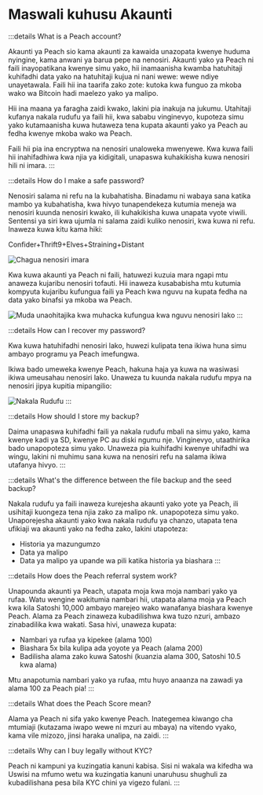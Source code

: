 # Maswali kuhusu Akaunti

:::details What is a Peach account?

Akaunti ya Peach sio kama akaunti za kawaida unazopata kwenye huduma nyingine, kama anwani ya barua pepe na nenosiri. Akaunti yako ya Peach ni faili inayopatikana kwenye simu yako, hii inamaanisha kwamba hatuhitaji kuhifadhi data yako na hatuhitaji kujua ni nani wewe: wewe ndiye unayetawala. Faili hii ina taarifa zako zote: kutoka kwa funguo za mkoba wako wa Bitcoin hadi maelezo yako ya malipo.

Hii ina maana ya faragha zaidi kwako, lakini pia inakuja na jukumu. Utahitaji kufanya nakala rudufu ya faili hii, kwa sababu vinginevyo, kupoteza simu yako kutamaanisha kuwa hutaweza tena kupata akaunti yako ya Peach au fedha kwenye mkoba wako wa Peach.

Faili hii pia ina encryptwa na nenosiri unaloweka mwenyewe. Kwa kuwa faili hii inahifadhiwa kwa njia ya kidigitali, unapaswa kuhakikisha kuwa nenosiri hili ni imara.
:::

:::details How do I make a safe password?

Nenosiri salama ni refu na la kubahatisha. Binadamu ni wabaya sana katika mambo ya kubahatisha, kwa hivyo tunapendekeza kutumia meneja wa nenosiri kuunda nenosiri kwako, ili kuhakikisha kuwa unapata vyote viwili. Sentensi ya siri kwa ujumla ni salama zaidi kuliko nenosiri, kwa kuwa ni refu. Inaweza kuwa kitu kama hiki:

Confider+Thrift9+Elves+Straining+Distant

![Chagua nenosiri imara](/img/faq/account/StrongPassword.png)

Kwa kuwa akaunti ya Peach ni faili, hatuwezi kuzuia mara ngapi mtu anaweza kujaribu nenosiri tofauti. Hii inaweza kusababisha mtu kutumia kompyuta kujaribu kufungua faili ya Peach kwa nguvu na kupata fedha na data yako binafsi ya mkoba wa Peach.

![Muda unaohitajika kwa muhacka kufungua kwa nguvu nenosiri lako](/img/faq/account/PWBruteForce.png)
:::

:::details How can I recover my password?

Kwa kuwa hatuhifadhi nenosiri lako, huwezi kulipata tena ikiwa huna simu ambayo programu ya Peach imefungwa.

Ikiwa bado umeweka kwenye Peach, hakuna haja ya kuwa na wasiwasi ikiwa umeusahau nenosiri lako. Unaweza tu kuunda nakala rudufu mpya na nenosiri jipya kupitia mipangilio:

![Nakala Rudufu](/img/faq/account/backups.png)
:::

:::details How should I store my backup?

Daima unapaswa kuhifadhi faili ya nakala rudufu mbali na simu yako, kama kwenye kadi ya SD, kwenye PC au diski ngumu nje. Vinginevyo, utaathirika bado unapopoteza simu yako. Unaweza pia kuihifadhi kwenye uhifadhi wa wingu, lakini ni muhimu sana kuwa na nenosiri refu na salama ikiwa utafanya hivyo.
:::

:::details What's the difference between the file backup and the seed backup?

Nakala rudufu ya faili inaweza kurejesha akaunti yako yote ya Peach, ili usihitaji kuongeza tena njia zako za malipo nk. unapopoteza simu yako. Unaporejesha akaunti yako kwa nakala rudufu ya chanzo, utapata tena ufikiaji wa akaunti yako na fedha zako, lakini utapoteza:

- Historia ya mazungumzo
- Data ya malipo
- Data ya malipo ya upande wa pili katika historia ya biashara
  :::

:::details How does the Peach referral system work?

Unapounda akaunti ya Peach, utapata moja kwa moja nambari yako ya rufaa. Watu wengine wakitumia nambari hii, utapata alama moja ya Peach kwa kila Satoshi 10,000 ambayo marejeo wako wanafanya biashara kwenye Peach. Alama za Peach zinaweza kubadilishwa kwa tuzo nzuri, ambazo zinabadilika kwa wakati. Sasa hivi, unaweza kupata:

- Nambari ya rufaa ya kipekee (alama 100)
- Biashara 5x bila kulipa ada yoyote ya Peach (alama 200)
- Badilisha alama zako kuwa Satoshi (kuanzia alama 300, Satoshi 10.5 kwa alama)

Mtu anapotumia nambari yako ya rufaa, mtu huyo anaanza na zawadi ya alama 100 za Peach pia!
:::

:::details What does the Peach Score mean?

Alama ya Peach ni sifa yako kwenye Peach. Inategemea kiwango cha mtumiaji (kutazama iwapo wewe ni mzuri au mbaya) na vitendo vyako, kama vile mizozo, jinsi haraka unalipa, na zaidi.
:::

:::details Why can I buy legally without KYC?

Peach ni kampuni ya kuzingatia kanuni kabisa. Sisi ni wakala wa kifedha wa Uswisi na mfumo wetu wa kuzingatia kanuni unaruhusu shughuli za kubadilishana pesa bila KYC chini ya vigezo fulani.
:::
